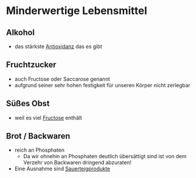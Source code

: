 # Minderwertige Lebensmittel
## Alkohol
- das stärkste [Antioxidanz](../../Glossar/Antioxidanz.md) das es gibt
## Fruchtzucker
- auch Fructose oder Saccarose genannt
- aufgrund seiner sehr hohen festigkeit für unseren Körper nicht zerlegbar

## Süßes Obst
- weil es viel [Fructose](#Fruchtzucker) enthält

## Brot / Backwaren
- reich an Phosphaten
	- Da wir ohnehin an Phosphaten deutlich übersättigt sind ist von dem Verzehr von Backwaren dringend abzuraten!
- Eine Ausnahme sind [Sauerteigprodukte](Hochwertige_Lebensmittel.md#Sauerteigprodukte)
